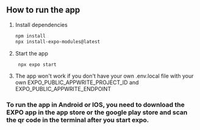 ## How to run the app

1. Install dependencies

   ```bash
   npm install
   npx install-expo-modules@latest
   ```

2. Start the app

   ```bash
    npx expo start
   ```

3. The app won't work if you don't have your own .env.local file with your own EXPO_PUBLIC_APPWRITE_PROJECT_ID and EXPO_PUBLIC_APPWRITE_ENDPOINT


### To run the app in Android or IOS, you need to download the EXPO app in the app store or the google play store and scan the qr code in the terminal after you start expo.
